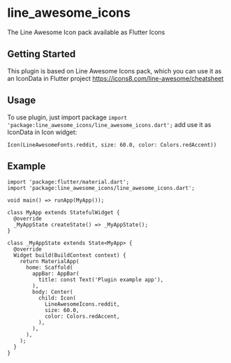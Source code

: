 # line_awesome_icons

The Line Awesome Icon pack available as Flutter Icons

## Getting Started

This plugin is based on Line Awesome Icons pack, which you can use it as an IconData in Flutter
project
https://icons8.com/line-awesome/cheatsheet

## Usage

To use plugin, just import package `import 'package:line_awesome_icons/line_awesome_icons.dart';`
add use it as IconData in Icon widget:
```
Icon(LineAwesomeFonts.reddit, size: 60.0, color: Colors.redAccent))
```

## Example
```
import 'package:flutter/material.dart';
import 'package:line_awesome_icons/line_awesome_icons.dart';

void main() => runApp(MyApp());

class MyApp extends StatefulWidget {
  @override
  _MyAppState createState() => _MyAppState();
}

class _MyAppState extends State<MyApp> {
  @override
  Widget build(BuildContext context) {
    return MaterialApp(
      home: Scaffold(
        appBar: AppBar(
          title: const Text('Plugin example app'),
        ),
        body: Center(
          child: Icon(
            LineAwesomeIcons.reddit,
            size: 60.0,
            color: Colors.redAccent,
          ),
        ),
      ),
    );
  }
}
```


